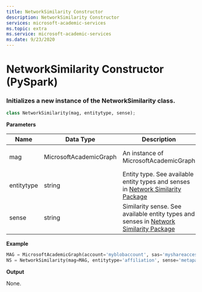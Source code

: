 ```yaml
---
title: NetworkSimilarity Constructor
description: NetworkSimilarity Constructor
services: microsoft-academic-services
ms.topic: extra
ms.service: microsoft-academic-services
ms.date: 9/23/2020
---
```

# NetworkSimilarity Constructor (PySpark)

### Initializes a new instance of the NetworkSimilarity class.

  ```Python
  class NetworkSimilarity(mag, entitytype, sense);
  ```

**Parameters**

Name | Data Type | Description | Example
--- | --- | --- | ---
mag | MicrosoftAcademicGraph | An instance of MicrosoftAcademicGraph | See example below
entitytype | string | Entity type. See available entity types and senses in [Network Similarity Package](network-similarity#available-senses) | 'affiliation'
sense | string | Similarity sense. See available entity types and senses in [Network Similarity Package](network-similarity#available-senses) | 'metapath'

**Example**

   ```Python
   MAG = MicrosoftAcademicGraph(account='myblobaccount', sas='myshareaccesssignature', 'mag-2020-01-01')
   NS = NetworkSimilarity(mag=MAG, entitytype='affiliation', sense='metapath')
   ```

**Output**

None.
